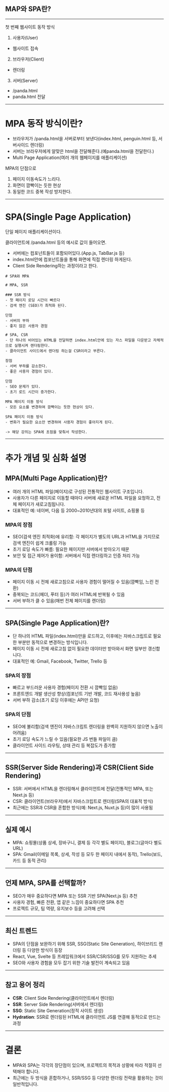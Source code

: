 ## MAP와 SPA란?

---

첫 번째 웹사이트
동작 방식

1. 사용자(User)

- 웹사이트 접속

2. 브라우저(Client)

- 렌더링

3. 서버(Server)

- /panda.html
- panda.html 전달

---

# MPA 동작 방식이란?

- 브라우저가 /panda.html을 서버로부터 보낸다(index.html, penguin.html 등, 서버사이드 렌더링)
- 서버는 브라우저에게 알맞은 html을 전달해준다.(예panda.html을 전달한다.)
- Multi Page Application(여러 개의 웹페이지를 애플리케이션)

MPA의 단점으로

1. 페이지 이동속도가 느리다.
2. 화면이 깜빡이는 듯한 현상
3. 동일한 코드 중복 작성 방지한다.

---

# SPA(Single Page Application)

단일 페이지 애플리케이션이다.

클라이언트에 /panda.html 등의 예시로 값이 들어오면.

- 서버에는 컴포넌트들이 포함되어있다.(App.js, TabBar.js 등)
- index.html안에 컴포넌트들을 통해 화면에 직접 렌더링 하게된다.
- Client Side Rendering하는 과정이라고 한다.

```
# SPA와 MPA

# MPA, SSR

### SSR 방식
- 첫 페이지 로딩 시간이 빠르다
- 검색 엔진 (SEO)가 최적화 된다.

단점
- 서버의 부하
- 좋지 않은 사용자 경험

# SPA, CSR
- 단 하나의 비어있는 HTML을 전달하면 index.html안에 있는 자스 파일을 다운받고 자체적으로 실행시켜 렌더링한다.
- 클라이언트 사이드에서 렌더링 하는걸 CSR이라고 부른다.

장점
- 서버 부하를 감소한다.
- 좋은 사용자 경험이 있다.

단점
- SEO 문제가 있다.
- 초기 로드 시간이 증가한다.

MPA 페이지 이동 방식
- 모든 요소를 변경하여 깜빡이는 듯한 현상이 있다.

SPA 페이지 이동 방식
- 변화가 필요한 요소만 변경하여 사용자 경험이 좋아지게 된다.

-> 해당 강의는 SPA에 초점을 맞춰서 작성한다.
```

---

# 추가 개념 및 심화 설명

## MPA(Multi Page Application)란?

- 여러 개의 HTML 파일(페이지)로 구성된 전통적인 웹사이트 구조입니다.
- 사용자가 다른 페이지로 이동할 때마다 서버에 새로운 HTML 파일을 요청하고, 전체 페이지가 새로고침됩니다.
- 대표적인 예: 네이버, 다음 등 2000~2010년대의 포털 사이트, 쇼핑몰 등

### MPA의 장점

- SEO(검색 엔진 최적화)에 유리함: 각 페이지가 별도의 URL과 HTML을 가지므로 검색 엔진이 쉽게 크롤링 가능
- 초기 로딩 속도가 빠름: 필요한 페이지만 서버에서 받아오기 때문
- 보안 및 접근 제어가 용이함: 서버에서 직접 렌더링하고 인증 처리 가능

### MPA의 단점

- 페이지 이동 시 전체 새로고침으로 사용자 경험이 떨어질 수 있음(깜빡임, 느린 전환)
- 중복되는 코드(헤더, 푸터 등)가 여러 HTML에 반복될 수 있음
- 서버 부하가 클 수 있음(매번 전체 페이지를 렌더링)

---

## SPA(Single Page Application)란?

- 단 하나의 HTML 파일(index.html)만을 로드하고, 이후에는 자바스크립트로 필요한 부분만 동적으로 변경하는 방식입니다.
- 페이지 이동 시 전체 새로고침 없이 필요한 데이터만 받아와서 화면 일부만 갱신합니다.
- 대표적인 예: Gmail, Facebook, Twitter, Trello 등

### SPA의 장점

- 빠르고 부드러운 사용자 경험(페이지 전환 시 깜빡임 없음)
- 프론트엔드 개발 생산성 향상(컴포넌트 기반 개발, 코드 재사용성 높음)
- 서버 부하 감소(초기 로딩 이후에는 API만 요청)

### SPA의 단점

- SEO에 불리함(검색 엔진이 자바스크립트 렌더링을 완벽히 지원하지 않으면 노출이 어려움)
- 초기 로딩 속도가 느릴 수 있음(필요한 JS 번들 파일이 큼)
- 클라이언트 사이드 라우팅, 상태 관리 등 복잡도가 증가함

---

## SSR(Server Side Rendering)과 CSR(Client Side Rendering)

- SSR: 서버에서 HTML을 렌더링해서 클라이언트에 전달(전통적인 MPA, 또는 Next.js 등)
- CSR: 클라이언트(브라우저)에서 자바스크립트로 렌더링(SPA의 대표적 방식)
- 최근에는 SSR과 CSR을 혼합한 방식(예: Next.js, Nuxt.js 등)이 많이 사용됨

---

## 실제 예시

- MPA: 쇼핑몰(상품 상세, 장바구니, 결제 등 각각 별도 페이지), 블로그(글마다 별도 URL)
- SPA: Gmail(이메일 목록, 상세, 작성 등 모두 한 페이지 내에서 동작), Trello(보드, 카드 등 동적 관리)

---

## 언제 MPA, SPA를 선택할까?

- SEO가 매우 중요하다면 MPA 또는 SSR 기반 SPA(Next.js 등) 추천
- 사용자 경험, 빠른 전환, 앱 같은 느낌이 중요하다면 SPA 추천
- 프로젝트 규모, 팀 역량, 유지보수 등을 고려해 선택

---

## 최신 트렌드

- SPA의 단점을 보완하기 위해 SSR, SSG(Static Site Generation), 하이브리드 렌더링 등 다양한 방식이 등장
- React, Vue, Svelte 등 프레임워크에서 SSR/CSR/SSG를 모두 지원하는 추세
- SEO와 사용자 경험을 모두 잡기 위한 기술 발전이 계속되고 있음

---

## 참고 용어 정리

- **CSR**: Client Side Rendering(클라이언트에서 렌더링)
- **SSR**: Server Side Rendering(서버에서 렌더링)
- **SSG**: Static Site Generation(정적 사이트 생성)
- **Hydration**: SSR로 렌더링된 HTML에 클라이언트 JS를 연결해 동적으로 만드는 과정

---

# 결론

- MPA와 SPA는 각각의 장단점이 있으며, 프로젝트의 목적과 상황에 따라 적절히 선택해야 합니다.
- 최근에는 두 방식을 혼합하거나, SSR/SSG 등 다양한 렌더링 전략을 활용하는 것이 일반적입니다.

